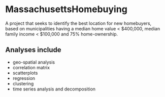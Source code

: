 # MassachusettsHomebuying
A project that seeks to identify the best location for new homebuyers, based on municipalities having a median home value &lt; $400,000, median family income &lt; $100,000 and 75% home-ownership.
## Analyses include
 - geo-spatial analysis
 - correlation matrix
 - scatterplots
 - regression
 - clustering
 - time series analysis and decomposition
